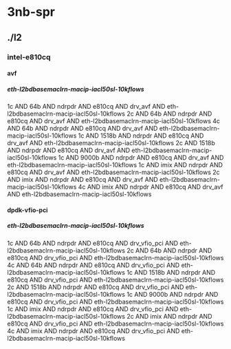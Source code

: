 # 3nb-spr
## ./l2
### intel-e810cq
#### avf
##### eth-l2bdbasemaclrn-macip-iacl50sl-10kflows
1c AND 64b AND ndrpdr AND e810cq AND drv_avf AND eth-l2bdbasemaclrn-macip-iacl50sl-10kflows
2c AND 64b AND ndrpdr AND e810cq AND drv_avf AND eth-l2bdbasemaclrn-macip-iacl50sl-10kflows
4c AND 64b AND ndrpdr AND e810cq AND drv_avf AND eth-l2bdbasemaclrn-macip-iacl50sl-10kflows
1c AND 1518b AND ndrpdr AND e810cq AND drv_avf AND eth-l2bdbasemaclrn-macip-iacl50sl-10kflows
2c AND 1518b AND ndrpdr AND e810cq AND drv_avf AND eth-l2bdbasemaclrn-macip-iacl50sl-10kflows
1c AND 9000b AND ndrpdr AND e810cq AND drv_avf AND eth-l2bdbasemaclrn-macip-iacl50sl-10kflows
1c AND imix AND ndrpdr AND e810cq AND drv_avf AND eth-l2bdbasemaclrn-macip-iacl50sl-10kflows
2c AND imix AND ndrpdr AND e810cq AND drv_avf AND eth-l2bdbasemaclrn-macip-iacl50sl-10kflows
4c AND imix AND ndrpdr AND e810cq AND drv_avf AND eth-l2bdbasemaclrn-macip-iacl50sl-10kflows
#### dpdk-vfio-pci
##### eth-l2bdbasemaclrn-macip-iacl50sl-10kflows
1c AND 64b AND ndrpdr AND e810cq AND drv_vfio_pci AND eth-l2bdbasemaclrn-macip-iacl50sl-10kflows
2c AND 64b AND ndrpdr AND e810cq AND drv_vfio_pci AND eth-l2bdbasemaclrn-macip-iacl50sl-10kflows
4c AND 64b AND ndrpdr AND e810cq AND drv_vfio_pci AND eth-l2bdbasemaclrn-macip-iacl50sl-10kflows
1c AND 1518b AND ndrpdr AND e810cq AND drv_vfio_pci AND eth-l2bdbasemaclrn-macip-iacl50sl-10kflows
2c AND 1518b AND ndrpdr AND e810cq AND drv_vfio_pci AND eth-l2bdbasemaclrn-macip-iacl50sl-10kflows
1c AND 9000b AND ndrpdr AND e810cq AND drv_vfio_pci AND eth-l2bdbasemaclrn-macip-iacl50sl-10kflows
1c AND imix AND ndrpdr AND e810cq AND drv_vfio_pci AND eth-l2bdbasemaclrn-macip-iacl50sl-10kflows
2c AND imix AND ndrpdr AND e810cq AND drv_vfio_pci AND eth-l2bdbasemaclrn-macip-iacl50sl-10kflows
4c AND imix AND ndrpdr AND e810cq AND drv_vfio_pci AND eth-l2bdbasemaclrn-macip-iacl50sl-10kflows
